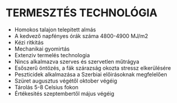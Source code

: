 # TERMESZTÉS TECHNOLÓGIA

* Homokos talajon telepitett almás
* A kedvező napfényes órák száma 4800-4900 MJ/m2
* Kézi ritkitás
* Mechanikai gyomirtás
* Extenziv termelés technologia
* Nincs alkalmazva szerves és szervetlen műtrágya
* Esőszerű öntözés, a fák szárazság okozta stressz elkerülésére
* Peszticidek alkalmazása a Szerbiai előirásoknak megfelelően
* Szüret augusztus végétől oktober végéig
* Tárolás 5-8 Celsius fokon
* Értékesités szeptembertől május végéig
